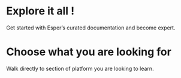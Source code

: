 # Explore it all !

Get started with Esper’s curated documentation and become expert.

<div class="w-full flex flex-wrap -mx-1 mb-8">
    <LinkPanel 
    title="Introduction to esper" 
    subtitle="This section covers"
    :items="[
        { text: 'Overview', link: '/1.x/overview' },
        { text: 'Esper Tools', link: '' },
        { text: 'Esper and Android Developers', link: '' },
        { text: 'Esper Device Orchestration', link: '' },
        { text: 'Sign up for an Esper Trail Account', link: '' },
        { text: 'Scale your Deployment', link: '' }
    ]"
     link="/1.x/" 
     icon="/docs/images/platform.png" />
     <LinkPanel 
    title="Getting started" 
    subtitle="First few thing to do get started with esper platform"
    :items="[
        { text: 'Overview', link: '/1.x/overview' },
        { text: 'Esper Tools', link: '' },
        { text: 'Esper and Android Developers', link: '' },
        { text: 'Esper Device Orchestration', link: '' },
        { text: 'Sign up for an Esper Trail Account', link: '' },
        { text: 'Scale your Deployment', link: '' }
    ]"
     link="/1.x/" 
     icon="/docs/images/platform.png" />
     <LinkPanel 
    title="Minimum requirements to use esper" 
    subtitle="This section covers"
    :items="[
        { text: 'Overview', link: '/1.x/overview' },
        { text: 'Esper Tools', link: '' },
        { text: 'Esper and Android Developers', link: '' },
        { text: 'Esper Device Orchestration', link: '' },
        { text: 'Sign up for an Esper Trail Account', link: '' },
        { text: 'Scale your Deployment', link: '' }
    ]"
     link="/1.x/" 
     icon="/docs/images/platform.png" />
    <LinkPanel title="SDK" subtitle="Learn how Esper Platform works from our curated content." link="/commerce/1.x/" icon="/docs/images/platform.png" />
</div>

# Choose what you are looking for
Walk directly to section of platform you are looking to learn.


<div class="flex flex-wrap -mx-1">
    <LinkPanel 
    title="Provisioning methods" 
    subtitle="This section helps you identify what methods you could use to enrol your Device to esper platform"
    :items="[
        { text: 'Provisioning methods esper supports', link: '/1.x/overview' },
        { text: 'AFW method', link: '' },
        { text: 'Selecting a provisioning method', link: '' },
        { text: 'Esper Device Orchestration', link: '' },
        { text: '6 Tap provisioning ', link: '' },
        { text: 'Pre-requistes of Provisioning methods', link: '' }
    ]"
     link="/1.x/" 
     icon="/docs/images/platform.png" />
     <LinkPanel 
    title="Getting started" 
    subtitle="First few thing to do get started with esper platform"
    :items="[
        { text: 'Overview', link: '/1.x/overview' },
        { text: 'Esper Tools', link: '' },
        { text: 'Esper and Android Developers', link: '' },
        { text: 'Esper Device Orchestration', link: '' },
        { text: 'Sign up for an Esper Trail Account', link: '' },
        { text: 'Scale your Deployment', link: '' }
    ]"
     link="/1.x/" 
     icon="/docs/images/platform.png" />
     <LinkPanel 
    title="Minimum requirements to use esper" 
    subtitle="This section covers"
    :items="[
        { text: 'Overview', link: '/1.x/overview' },
        { text: 'Esper Tools', link: '' },
        { text: 'Esper and Android Developers', link: '' },
        { text: 'Esper Device Orchestration', link: '' },
        { text: 'Sign up for an Esper Trail Account', link: '' },
        { text: 'Scale your Deployment', link: '' }
    ]"
     link="/1.x/" 
     icon="/docs/images/platform.png" />
    <LinkPanel title="SDK" subtitle="Learn how Esper Platform works from our curated content." link="/commerce/1.x/" icon="/docs/images/platform.png" />
</div>
